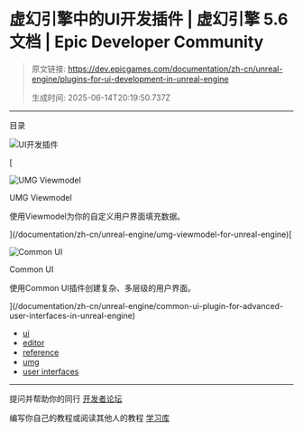 # 虚幻引擎中的UI开发插件 | 虚幻引擎 5.6 文档 | Epic Developer Community

> 原文链接: https://dev.epicgames.com/documentation/zh-cn/unreal-engine/plugins-for-ui-development-in-unreal-engine
> 
> 生成时间: 2025-06-14T20:19:50.737Z

---

目录

![UI开发插件](https://dev.epicgames.com/community/api/documentation/image/1ef91db1-d118-4a7f-b487-13fefe6515f1?resizing_type=fill&width=1920&height=335)

[

![UMG Viewmodel](https://d1iv7db44yhgxn.cloudfront.net/documentation/images/acf0e0fa-8ce9-43a8-916a-908a29ae94ac/placeholder_topic.png)

UMG Viewmodel

使用Viewmodel为你的自定义用户界面填充数据。





](/documentation/zh-cn/unreal-engine/umg-viewmodel-for-unreal-engine)[

![Common UI](https://d1iv7db44yhgxn.cloudfront.net/documentation/images/f712b0b3-ad9d-49af-b18c-efba2cf20792/placeholder_topic.png)

Common UI

使用Common UI插件创建复杂、多层级的用户界面。





](/documentation/zh-cn/unreal-engine/common-ui-plugin-for-advanced-user-interfaces-in-unreal-engine)

-   [ui](https://dev.epicgames.com/community/search?query=ui)
-   [editor](https://dev.epicgames.com/community/search?query=editor)
-   [reference](https://dev.epicgames.com/community/search?query=reference)
-   [umg](https://dev.epicgames.com/community/search?query=umg)
-   [user interfaces](https://dev.epicgames.com/community/search?query=user%20interfaces)

* * *

提问并帮助你的同行 [开发者论坛](https://forums.unrealengine.com/categories?tag=unreal-engine)

编写你自己的教程或阅读其他人的教程 [学习库](https://dev.epicgames.com/community/unreal-engine/learning)